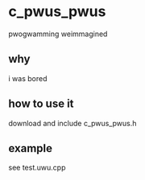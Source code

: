 # c_pwus_pwus
pwogwamming weimmagined

## why
i was bored

## how to use it
download and include c_pwus_pwus.h

## example
see test.uwu.cpp
